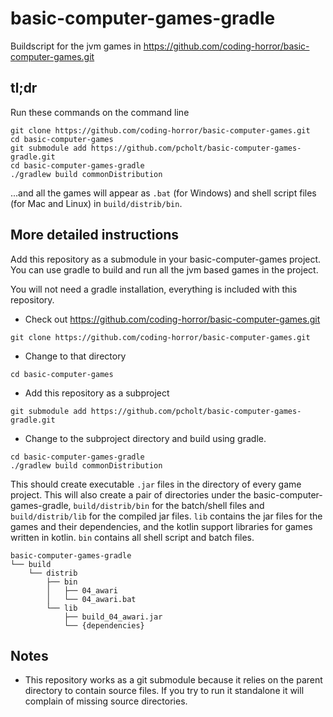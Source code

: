 # basic-computer-games-gradle
Buildscript for the jvm games in https://github.com/coding-horror/basic-computer-games.git

## tl;dr
Run these commands on the command line

```shell
git clone https://github.com/coding-horror/basic-computer-games.git
cd basic-computer-games
git submodule add https://github.com/pcholt/basic-computer-games-gradle.git
cd basic-computer-games-gradle
./gradlew build commonDistribution
```
...and all the games will appear as `.bat` (for Windows) 
and shell script files (for Mac and Linux) 
in `build/distrib/bin`.

## More detailed instructions

Add this repository as a submodule in your basic-computer-games project. You can use gradle to build and run all the jvm based games in the project.

You will not need a gradle installation, everything is included with this repository.


- Check out https://github.com/coding-horror/basic-computer-games.git

```shell
git clone https://github.com/coding-horror/basic-computer-games.git
```

- Change to that directory

```shell
cd basic-computer-games
```
- Add this repository as a subproject

```shell
git submodule add https://github.com/pcholt/basic-computer-games-gradle.git
```
  
- Change to the subproject directory and build using gradle. 

```
cd basic-computer-games-gradle
./gradlew build commonDistribution
```
  
This should create executable `.jar` files in the directory of every game project.
This will also create a pair of directories under the basic-computer-games-gradle,
`build/distrib/bin` for the batch/shell files and `build/distrib/lib` for the compiled jar files. `lib` contains
the jar files for the games and their dependencies, and the kotlin support libraries
for games written in kotlin. `bin` contains all shell script and batch files.

```
basic-computer-games-gradle
└── build
    └── distrib
        ├── bin
        │   ├── 04_awari
        │   └── 04_awari.bat
        └── lib
            ├── build_04_awari.jar
            └── {dependencies}
```

## Notes
- This repository works as a git submodule because it relies on the parent directory to contain source files.
If you try to run it standalone it will complain of missing source directories.
